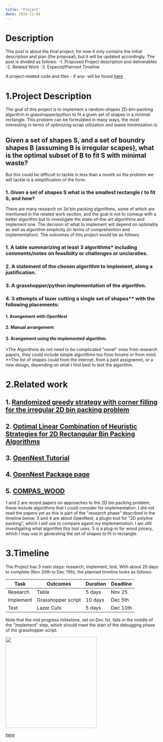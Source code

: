 ```yaml
---
title: 'Project'
date: 2024-11-08
---
```


# Description

This post is about the final project, for now it only contains the initial description and plan (the proposal), but it will be updated accordingly. 
The post is divided as follows: 
-1. Proposed Project description and deliverables
-2. Related Work
-3. Expectd/Planned Timeline

A project-related code and files - if any-  will be found [here](https://raw.githubusercontent.com/RazanAl/CSCI-7000-Computational-Fabrication/refs/heads/main/code/project) . 

# 1.Project Description
The goal of this project is to implement a random-shapes 2D-bin-packing algorithm in grasshopper/python to fit a given set of shapes in a minimal rectangle. 
This problem can be formulated in many ways, the most interesting in terms of optimizing scrap utilization and waste minimization is: 
## Given a set of shapes S, and a set of boundry shapes B (assuming B is irregular scapes), what is the optimal subset of B to fit S with minimal waste? 
But this could be difficult to tackle in less than a month so the problem we will tackle is a simplification of the form: 
### 1. Given a set of shapes S what is the smallest rectangle r to fit S, and how? 
There are many research on 2d bin packing algorithms, some of which are mentioned in the related work section, and the goal is not to comeup with a better algorithm but to investigate the state-of-the-art algorithms and implement one. 
The decision of what to implement will depend on optimality as well as algorithm simplicity (in terms of comprehention and implementation).
The outcomes of this project would be as follows: 
### 1. A table summarizing at least 3 algorithms* including comments/notes on feasibilty or challenges or unclaraties. 
### 2. A statement of the chosen algorithm to implement, along a justification. 
### 3. A grasshopper/python implementation of the algorithm. 
### 4. 3 attempts of lazer cutting a single set of shapes** with the following placements:  
#### 1. Arangement with OpenNest
#### 2. Manual arrangement
#### 3. Arangement using the implemented algorithm.

*The Algorithms do not need to be complicated "novel" ones from research papers, they could include simple algorithms too from forums or from mind. 
**The list of shapes could from the internet, from a past assignemnt, or a new design, depending on what I find best to test the algorithm.

# 2.Related work 
## 1. [Randomized greedy strategy with corner filling for the irregular 2D bin packing problem](http://old.math.nsc.ru/AP/benchmarks/Irregular%20bin%20packing/Randomized_greedy_strategy_with_corner_filling_for_the_irregular_2D_bin_packing_problem.pdf)
## 2. [Optimal Linear Combination of Heuristic Strategies for 2D Rectangular Bin Packing Algorithms](https://ieeexplore.ieee.org/abstract/document/10709249?casa_token=RQdGzlyBirUAAAAA:cbHOn09LQPoCt5eAOa8MIeUhFetetkPgFKFYh97FtJFjJnjC5mdXwhw55CKCZPGe2bzB6_tw)
## 3. [OpenNest Tutorial](https://parametrichouse.com/bin-packing-nesting/)
## 4. [OpenNest Package page](https://www.food4rhino.com/en/app/opennest)
## 5. [COMPAS_WOOD](https://www.food4rhino.com/en/app/compaswood) 

1 and 2 are recent papers on approaches to the 2D bin packing problem, these include algorithms that I could consider for implementation. I did not read the papers yet as this is part of the "research phase" described in the timeline below. 
3 and 4 are about OpenNest, a plugin tool for "2D polyline packing", which I will use to compare againt my implementation. 
I am still investigating what algorithm this tool uses. 
5 is a plug-in for wood joinary, which I may use in generating the set of shapes to fit in rectangle. 

# 3.Timeline
The Project has 3 main steps: research, implement, test. With about 20 days to complete (Nov 20th to Dec 11th), the planned timeline looks as follows:

|Task | Outcomes |Duration| Deadline|
|------|----------|--------|---------|
|Research | Table | 5 days| Nov 25|
|Implement | Grasshopper script | 10 days| Dec 5th|
|Test | Lazer Cuts | 5 days| Dec 10th|

Note that the mid progress milestone, set on Dec 1st, falls in the middle of the "implement" step, which should meet the start of the debugging phase of the grasshopper script.

<img src="https://raw.githubusercontent.com/RazanAl/CSCI-7000-Computational-Fabrication/refs/heads/main/imgs/M3_tableBlobs1.png" height="300"> 

[here](https://github.com/RazanAl/CSCI-7000-Computational-Fabrication/tree/main/code/M3) 

